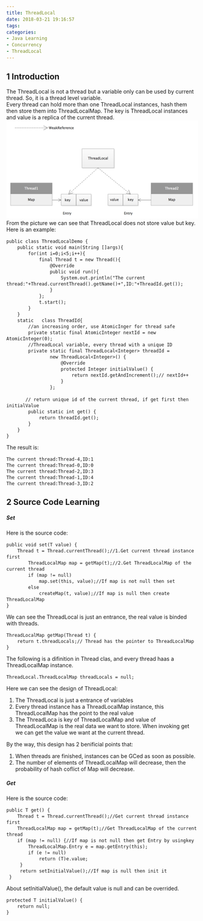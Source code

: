 ```yaml
---
title: ThreadLocal
date: 2018-03-21 19:16:57
tags:
categories:
- Java Learning
- Concurrency
- ThreadLocal
---
```

## 1 Introduction
The ThreadLocal is not a thread but a variable only can be used by current thread. So, it is a thread level variable.<br>
Every thread can hold more than one ThreadLocal instances, hash them then store them into ThreadLocalMap. The key is ThreadLocal instances and value is a replica of the current thread. 
![](Concurrency-Java-ThreadLocal/1.png)
From the picture we can see that ThreadLocal does not store value but key.<br>
Here is an example:

	public class ThreadLocalDemo {
	    public static void main(String []args){
	        for(int i=0;i<5;i++){
	            final Thread t = new Thread(){
	                @Override
	                public void run(){
	                    System.out.println("The current thread:"+Thread.currentThread().getName()+",ID:"+ThreadId.get());
	                }
	            };
	            t.start();
	        }
	    }
	    static   class ThreadId{
	        //an increasing order, use AtomicInger for thread safe
	        private static final AtomicInteger nextId = new AtomicInteger(0);
	        //ThreadLocal variable, every thread with a unique ID
	        private static final ThreadLocal<Integer> threadId =
	                new ThreadLocal<Integer>() {
	                    @Override
	                    protected Integer initialValue() {
	                        return nextId.getAndIncrement();// nextId++
	                    }
	                };
	
	       // return unique id of the current thread, if get first then initialValue
	        public static int get() {
	            return threadId.get();
	        }
	    }
	} 

The result is:

	The current thread:Thread-4,ID:1
	The current thread:Thread-0,ID:0
	The current thread:Thread-2,ID:3
	The current thread:Thread-1,ID:4
	The current thread:Thread-3,ID:2 

## 2 Source Code Learning
##### Set
Here is the source code:

	public void set(T value) {
    	Thread t = Thread.currentThread();//1.Get current thread instance first
    	    ThreadLocalMap map = getMap(t);//2.Get ThreadLocalMap of the current thread
    	    if (map != null)
    	        map.set(this, value);//If map is not null then set
        	else
            	createMap(t, value);//If map is null then create ThreadLocalMap
    }

We can see the ThreadLocal is just an entrance, the real value is binded with threads.

	ThreadLocalMap getMap(Thread t) {
	    return t.threadLocals;// Thread has the pointer to ThreadLocalMap
	}

The following is a difinition in Thread clas, and every thread haas a ThreadLocalMap instance. 
	
	ThreadLocal.ThreadLocalMap threadLocals = null;

Here we can see the design of ThreadLocal:

1. The ThreadLocal is just a entrance of variables 
2. Every thread instance has a ThreadLocalMap instance, this ThreadLocalMap has the point to the real value 
3. The ThreadLoca is key of ThreadLocalMap and value of ThreadLocalMap is the real data we want to store. When invoking get we can get the value we want at the current thread.  

By the way, this design has 2 benificial points that:

1. When threads are finished, instances can be GCed as soon as possible.
2. The number of elements of ThreadLocalMap will decrease, then the probability of hash coflict of Map will decrease.

##### Get
Here is the source code:

	public T get() {
	    Thread t = Thread.currentThread();//Get current thread instance first
        ThreadLocalMap map = getMap(t);//Get ThreadLocalMap of the current thread
        if (map != null) {//If map is not null then get Entry by usingkey
            ThreadLocalMap.Entry e = map.getEntry(this);
            if (e != null)
                return (T)e.value;
         }
         return setInitialValue();//If map is null then init it
     }

About setInitialValue(), the default value is null and can be overrided.

	protected T initialValue() {
        return null;
    }

